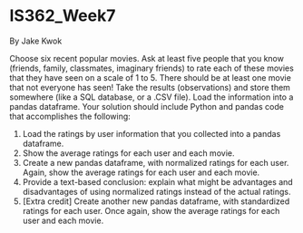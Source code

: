 # IS362_Week7
By Jake Kwok

Choose six recent popular movies. Ask at least five people that you know (friends, family, classmates, imaginary friends) to rate each of these movies that they have seen on a scale of 1 to 5. There should be at least one movie that not everyone has seen!
Take the results (observations) and store them somewhere (like a SQL database, or a .CSV file). Load the information into a pandas dataframe. Your solution should include Python and pandas code that accomplishes the following:
1. Load the ratings by user information that you collected into a pandas dataframe.
2. Show the average ratings for each user and each movie.
3. Create a new pandas dataframe, with normalized ratings for each user. Again, show the average ratings for each user and each movie.
4. Provide a text-based conclusion: explain what might be advantages and disadvantages of using normalized ratings instead of the actual ratings.
5. [Extra credit] Create another new pandas dataframe, with standardized ratings for each user. Once again, show the average ratings for each user and each movie.

